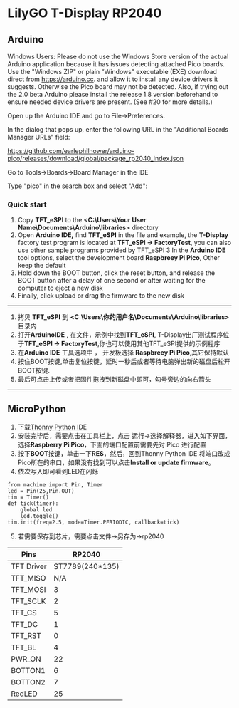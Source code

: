 # LilyGO T-Display RP2040

## Arduino
Windows Users: Please do not use the Windows Store version of the actual Arduino application because it has issues detecting attached Pico boards. Use the "Windows ZIP" or plain "Windows" executable (EXE) download direct from https://arduino.cc. and allow it to install any device drivers it suggests. Otherwise the Pico board may not be detected. Also, if trying out the 2.0 beta Arduino please install the release 1.8 version beforehand to ensure needed device drivers are present. (See #20 for more details.)

Open up the Arduino IDE and go to File->Preferences.

In the dialog that pops up, enter the following URL in the "Additional Boards Manager URLs" field:

https://github.com/earlephilhower/arduino-pico/releases/download/global/package_rp2040_index.json

Go to Tools->Boards->Board Manager in the IDE

Type "pico" in the search box and select "Add":

### Quick start

1. Copy  **TFT_eSPI**  to the  **<C:\Users\Your User Name\Documents\Arduino\libraries>**  directory
2. Open **Arduino IDE,** find **TFT_eSPI** in the file and example, the **T-Display** factory test program is located at **TFT_eSPI -> FactoryTest**, you can also use other sample programs provided by TFT_eSPI
3 In the **Arduino IDE** tool options, select the development board  **Raspbreey Pi Pico**, Other keep the default
4. Hold down the BOOT button, click the reset button, and release the BOOT button after a delay of one second or after waiting for the computer to eject a new disk
5. Finally, click upload or drag the firmware to the new disk

-------------------------

1. 拷贝  **TFT_eSPI**  到  **<C:\Users\你的用户名\Documents\Arduino\libraries>**  目录内
2. 打开**ArduinoIDE** , 在文件，示例中找到**TFT_eSPI**, T-Display出厂测试程序位于**TFT_eSPI -> FactoryTest**,你也可以使用其他TFT_eSPI提供的示例程序
3. 在**Arduino IDE** 工具选项中 ， 开发板选择 **Raspbreey Pi Pico**,其它保持默认 
4. 按住BOOT按键,单击复位按键，延时一秒后或者等待电脑弹出新的磁盘后松开BOOT按键.
5. 最后可点击上传或者把固件拖拽到新磁盘中即可，勾号旁边的向右箭头

-------------------------

## MicroPython

1. 下载[Thonny Python IDE](https://github.com/thonny/thonny/releases/download/v3.3.5/thonny-3.3.5.exe)
2. 安装完毕后，需要点击在工具栏上，点击 运行->选择解释器，进入如下界面，选择**Raspberry Pi Pico**，下面的端口配置前需要先对 Pico 进行配置
3. 按下**BOOT**按键，单击一下**RES**，然后，回到Thonny Python IDE 将端口改成Pico所在的串口，如果没有找到可以点击**Install or update firmware**。
4. 依次写入即可看到LED在闪烁
~~~
from machine import Pin, Timer
led = Pin(25,Pin.OUT)
tim = Timer()
def tick(timer):
    global led
    led.toggle()
tim.init(freq=2.5, mode=Timer.PERIODIC, callback=tick)
~~~
5. 若需要保存到芯片，需要点击文件->另存为->rp2040

| Pins       | RP2040          |
| ---------- | --------------- |
| TFT Driver | ST7789(240*135) |
| TFT_MISO   | N/A             |
| TFT_MOSI   | 3               |
| TFT_SCLK   | 2               |
| TFT_CS     | 5               |
| TFT_DC     | 1               |
| TFT_RST    | 0               |
| TFT_BL     | 4               |
| PWR_ON     | 22              |
| BOTTON1    | 6               |
| BOTTON2    | 7               |
| RedLED     | 25              |